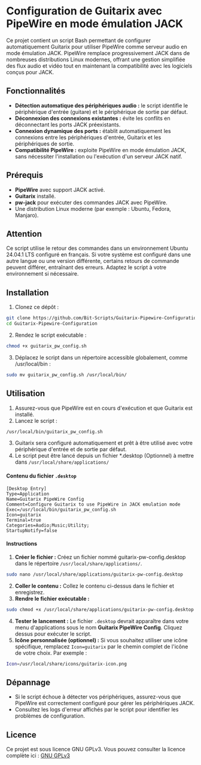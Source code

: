 # Configuration de Guitarix avec PipeWire en mode émulation JACK
Ce projet contient un script Bash permettant de configurer automatiquement Guitarix pour utiliser PipeWire comme serveur audio en mode émulation JACK. PipeWire remplace progressivement JACK dans de nombreuses distributions Linux modernes, offrant une gestion simplifiée des flux audio et vidéo tout en maintenant la compatibilité avec les logiciels conçus pour JACK.

## Fonctionnalités
- **Détection automatique des périphériques audio :** le script identifie le périphérique d'entrée (guitare) et le périphérique de sortie par défaut.
- **Déconnexion des connexions existantes :** évite les conflits en déconnectant les ports JACK préexistants.
- **Connexion dynamique des ports :** établit automatiquement les connexions entre les périphériques d'entrée, Guitarix et les périphériques de sortie.
- **Compatibilité PipeWire :** exploite PipeWire en mode émulation JACK, sans nécessiter l'installation ou l'exécution d'un serveur JACK natif.
## Prérequis
- **PipeWire** avec support JACK activé.
- **Guitarix** installé.
- **pw-jack** pour exécuter des commandes JACK avec PipeWire.
- Une distribution Linux moderne (par exemple : Ubuntu, Fedora, Manjaro).
## Attention
Ce script utilise le retour des commandes dans un environnement Ubuntu 24.04.1 LTS configuré en français. Si votre système est configuré dans une autre langue ou une version différente, certains retours de commande peuvent différer, entraînant des erreurs. Adaptez le script à votre environnement si nécessaire.
## Installation
1. Clonez ce dépôt :
  
```bash
git clone https://github.com/Bit-Scripts/Guitarix-Pipewire-Configuration.git
cd Guitarix-Pipewire-Configuration
```
2. Rendez le script exécutable :
  
```bash
chmod +x guitarix_pw_config.sh
```
3. Déplacez le script dans un répertoire accessible globalement, comme /usr/local/bin :
  
```bash
sudo mv guitarix_pw_config.sh /usr/local/bin/
```
## Utilisation
1. Assurez-vous que PipeWire est en cours d'exécution et que Guitarix est installé.
2. Lancez le script :
```bash
/usr/local/bin/guitarix_pw_config.sh
```
3. Guitarix sera configuré automatiquement et prêt à être utilisé avec votre périphérique d'entrée et de sortie par défaut.
4. Le script peut être lancé depuis un fichier *.desktop (Optionnel) à mettre dans `/usr/local/share/applications/`
#### Contenu du fichier `.desktop`
```desktop
[Desktop Entry]
Type=Application
Name=Guitarix PipeWire Config
Comment=Configure Guitarix to use PipeWire in JACK emulation mode
Exec=/usr/local/bin/guitarix_pw_config.sh
Icon=guitarix
Terminal=true
Categories=Audio;Music;Utility;
StartupNotify=false
```
#### Instructions
1. **Créer le fichier :** Créez un fichier nommé guitarix-pw-config.desktop dans le répertoire `/usr/local/share/applications/`.
```bash
sudo nano /usr/local/share/applications/guitarix-pw-config.desktop
```
2. **Coller le contenu :** Collez le contenu ci-dessus dans le fichier et enregistrez.
3. **Rendre le fichier exécutable :**
  
```bash
sudo chmod +x /usr/local/share/applications/guitarix-pw-config.desktop
```
4. **Tester le lancement :** Le fichier `.desktop` devrait apparaître dans votre menu d'applications sous le nom **Guitarix PipeWire Config**. Cliquez dessus pour exécuter le script.
5. **Icône personnalisée (optionnel) :** Si vous souhaitez utiliser une icône spécifique, remplacez `Icon=guitarix` par le chemin complet de l'icône de votre choix. Par exemple :
  
```bash
Icon=/usr/local/share/icons/guitarix-icon.png
```
## Dépannage
- Si le script échoue à détecter vos périphériques, assurez-vous que PipeWire est correctement configuré pour gérer les périphériques JACK.
- Consultez les logs d'erreur affichés par le script pour identifier les problèmes de configuration.
## Licence
Ce projet est sous licence GNU GPLv3. Vous pouvez consulter la licence complète ici :
[GNU GPLv3](gnu-gpl-v3.0.md)
